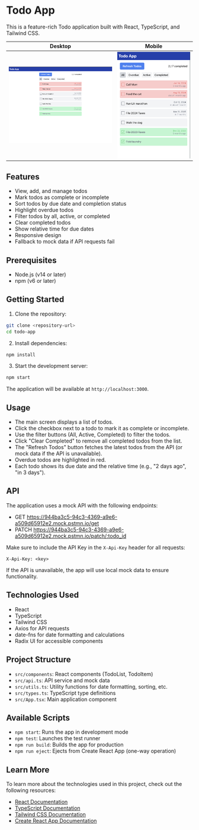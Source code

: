 # Todo App

This is a feature-rich Todo application built with React, TypeScript, and Tailwind CSS.

| Desktop | Mobile |
|---------|--------|
| ![Desktop](screenshots/desktop.png) | ![Mobile](screenshots/mobile.png) |

## Features

- View, add, and manage todos
- Mark todos as complete or incomplete
- Sort todos by due date and completion status
- Highlight overdue todos
- Filter todos by all, active, or completed
- Clear completed todos
- Show relative time for due dates
- Responsive design
- Fallback to mock data if API requests fail

## Prerequisites

- Node.js (v14 or later)
- npm (v6 or later)

## Getting Started

1. Clone the repository:

```bash
git clone <repository-url>
cd todo-app
```

2. Install dependencies:

```bash
npm install
```

3. Start the development server:

```bash
npm start
```

The application will be available at `http://localhost:3000`.

## Usage

- The main screen displays a list of todos.
- Click the checkbox next to a todo to mark it as complete or incomplete.
- Use the filter buttons (All, Active, Completed) to filter the todos.
- Click "Clear Completed" to remove all completed todos from the list.
- The "Refresh Todos" button fetches the latest todos from the API (or mock data if the API is unavailable).
- Overdue todos are highlighted in red.
- Each todo shows its due date and the relative time (e.g., "2 days ago", "in 3 days").

## API

The application uses a mock API with the following endpoints:

- GET https://944ba3c5-94c3-4369-a9e6-a509d65912e2.mock.pstmn.io/get
- PATCH https://944ba3c5-94c3-4369-a9e6-a509d65912e2.mock.pstmn.io/patch/:todo_id

Make sure to include the API Key in the `X-Api-Key` header for all requests:

```
X-Api-Key: <key>
```

If the API is unavailable, the app will use local mock data to ensure functionality.

## Technologies Used

- React
- TypeScript
- Tailwind CSS
- Axios for API requests
- date-fns for date formatting and calculations
- Radix UI for accessible components

## Project Structure

- `src/components`: React components (TodoList, TodoItem)
- `src/api.ts`: API service and mock data
- `src/utils.ts`: Utility functions for date formatting, sorting, etc.
- `src/types.ts`: TypeScript type definitions
- `src/App.tsx`: Main application component

## Available Scripts

- `npm start`: Runs the app in development mode
- `npm test`: Launches the test runner
- `npm run build`: Builds the app for production
- `npm run eject`: Ejects from Create React App (one-way operation)

## Learn More

To learn more about the technologies used in this project, check out the following resources:

- [React Documentation](https://reactjs.org/)
- [TypeScript Documentation](https://www.typescriptlang.org/)
- [Tailwind CSS Documentation](https://tailwindcss.com/)
- [Create React App Documentation](https://facebook.github.io/create-react-app/docs/getting-started)
